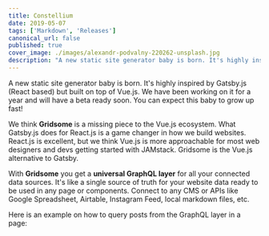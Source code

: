 ```yaml
---
title: Constellium
date: 2019-05-07
tags: ['Markdown', 'Releases']
canonical_url: false
published: true
cover_image: ./images/alexandr-podvalny-220262-unsplash.jpg
description: "A new static site generator baby is born. It's highly inspired by Gatsby.js (React based) but built on top of Vue.js. We have been working on it for a year and will have a beta ready soon. You can expect this baby to grow up fast!"
---
```


A new static site generator baby is born. It's highly inspired by Gatsby.js (React based) but built on top of Vue.js. We have been working on it for a year and will have a beta ready soon. You can expect this baby to grow up fast!

We think **Gridsome** is a missing piece to the Vue.js ecosystem. What Gatsby.js does for React.js is a game changer in how we build websites.  React.js is excellent, but we think Vue.js is more approachable for most web designers and devs getting started with JAMstack. Gridsome is the Vue.js alternative to Gatsby.

With **Gridsome** you get a **universal GraphQL layer** for all your connected data sources. It's like a single source of truth for your website data ready to be used in any page or components. Connect to any CMS or APIs like Google Spreadsheet, Airtable, Instagram Feed, local markdown files, etc.

Here is an example on how to query posts from the GraphQL layer in a page:
